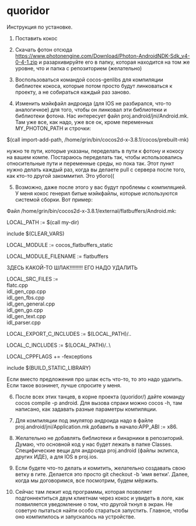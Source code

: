 # quoridor
Инструкция по установке.
1) Поставить кокос

2) Скачать фотон отсюда https://www.photonengine.com/Download/Photon-AndroidNDK-Sdk_v4-0-4-1.zip и разархивируйте его в папку, которая находится на том же уровне, что и папка с репозиторием (желательно)

3) Воспользоваться командой cocos-genlibs для компиляции библиотек кокоса, которые потом просто будут линковаться к проекту, а не собираться каждый раз заново.

4) Изменить мэйкфайл андроида (для IOS не разбирался, что-то аналогичное) для того, чтобы он линковал эти библиотеки и библиотеки фотона. Нас интересует файл proj.android/jni/Android.mk. Там уже все, как надо,
уже все ок, кроме переменных MY_PHOTON_PATH и строчки:

$(call import-add-path, /home/grin/bin/cocos2d-x-3.8.1/cocos/prebuilt-mk)

нужно те пути, которые указаны, переделать в пути к фотону и кокосу на вашем компе. Постараюсь переделать так, чтобы использовались относительные пути и переменные среды, но пока так.
Этот пункт нужно делать каждый раз, когда вы делаете pull с сервера после того, как кто-то другой закоммитил. Это убого((

5) Возможно, даже после этого у вас будут проблемы с компиляцией. У меня кокос генерил битые мэйкфайлы, которые используются системой сборки. Вот пример:

Файл /home/grin/bin/cocos2d-x-3.8.1/external/flatbuffers/Android.mk:

LOCAL_PATH := $(call my-dir)

include $(CLEAR_VARS)

LOCAL_MODULE := cocos_flatbuffers_static

LOCAL_MODULE_FILENAME := flatbuffers

ЗДЕСЬ КАКОЙ-ТО ШЛАК!!!!!!!!! ЕГО НАДО УДАЛИТЬ

LOCAL_SRC_FILES := \
flatc.cpp \
idl_gen_cpp.cpp \
idl_gen_fbs.cpp \
idl_gen_general.cpp \
idl_gen_go.cpp \
idl_gen_text.cpp \
idl_parser.cpp

LOCAL_EXPORT_C_INCLUDES := $(LOCAL_PATH)/..

LOCAL_C_INCLUDES := $(LOCAL_PATH)/..\

LOCAL_CPPFLAGS += -fexceptions
                                 
include $(BUILD_STATIC_LIBRARY)

Если вместо предложения про шлак есть что-то, то это надо удалить. Если такое вознинет, лучше спросите у меня.

6) После всех этих танцев, в корне проекта (quoridor/) дайте команду cocos compile -p android. Для вызова спраки можно cocos -h, там написано, как задавать разные параметры компиляции.

7) Для компиляции под эмулятор андроида надо в файле proj.android/jni/Application.mk добавить в начало:APP_ABI := x86.

8) Желательно не добавлять библиотеки и бинарники в репозиторий. Думаю, что основной код у нас будет лежать в папке Classes. Специфические вещи для андроида proj.android (файлы
эклипса, других ИДЕ), а для IOS в proj.ios.

9) Если будете что-то делать и комитить, желательно создавать свою ветку в гите. Делается это просто git checkout -b 'имя ветки'. Далее, когда мы договоримся, все посмотрим, будем мёржить.

10) Сейчас там лежит код программы, которая позволяет подгоннектиться двум клиетнам через кокос и увидеть в логе, как появиляется уведомление о том, что другой ткнул в экран. Не советую
пытаться найти особо стараться запустить. Главное, чтобы оно компилилось и запускалось на устройстве.
